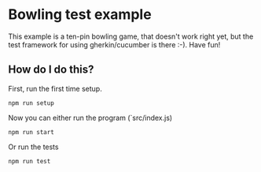 # Bowling test example
This example is a ten-pin bowling game, that doesn't work right yet, but the test framework for using gherkin/cucumber is there :-). Have fun!

## How do I do this?
First, run the first time setup.
```
npm run setup
```

Now you can either run the program (`src/index.js)
```
npm run start
```

Or run the tests
```
npm run test
```